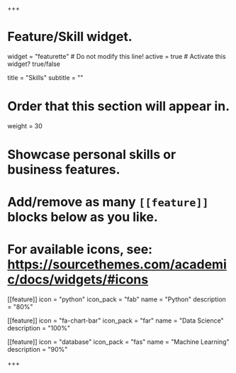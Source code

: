 +++
# Feature/Skill widget.
widget = "featurette"  # Do not modify this line!
active = true  # Activate this widget? true/false

title = "Skills"
subtitle = ""

# Order that this section will appear in.
weight = 30

# Showcase personal skills or business features.
# 
# Add/remove as many `[[feature]]` blocks below as you like.
# 
# For available icons, see: https://sourcethemes.com/academic/docs/widgets/#icons

[[feature]]
  icon = "python"
  icon_pack = "fab"
  name = "Python"
  description = "80%"
  
[[feature]]
  icon = "fa-chart-bar"
  icon_pack = "far"
  name = "Data Science"
  description = "100%"  
  
[[feature]]
  icon = "database"
  icon_pack = "fas"
  name = "Machine Learning"
  description = "90%" 

+++
